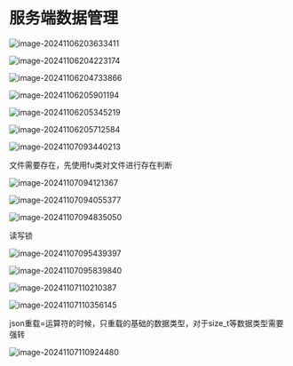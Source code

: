 # 服务端数据管理

![image-20241106203633411](D:\code\study\notes_stu\c++_note\picture\image-20241106203633411.png)

![image-20241106204223174](D:\code\study\notes_stu\c++_note\picture\image-20241106204223174.png)

![image-20241106204733866](D:\code\study\notes_stu\c++_note\picture\image-20241106204733866.png)

![image-20241106205901194](D:\code\study\notes_stu\c++_note\picture\image-20241106205901194.png)

![image-20241106205345219](D:\code\study\notes_stu\c++_note\picture\image-20241106205345219.png)

![image-20241106205712584](D:\code\study\notes_stu\c++_note\picture\image-20241106205712584.png)

![image-20241107093440213](D:\code\study\notes_stu\c++_note\picture\image-20241107093440213.png)

文件需要存在，先使用fu类对文件进行存在判断

![image-20241107094121367](D:\code\study\notes_stu\c++_note\picture\image-20241107094121367.png)

![image-20241107094055377](D:\code\study\notes_stu\c++_note\picture\image-20241107094055377.png)

![image-20241107094835050](D:\code\study\notes_stu\c++_note\picture\image-20241107094835050.png)

读写锁

![image-20241107095439397](D:\code\study\notes_stu\c++_note\picture\image-20241107095439397.png)

![image-20241107095839840](D:\code\study\notes_stu\c++_note\picture\image-20241107095839840.png)

![image-20241107110210387](D:\code\study\notes_stu\c++_note\picture\image-20241107110210387.png)

![image-20241107110356145](D:\code\study\notes_stu\c++_note\picture\image-20241107110356145.png)

json重载=运算符的时候，只重载的基础的数据类型，对于size_t等数据类型需要强转

![image-20241107110924480](D:\code\study\notes_stu\c++_note\picture\image-20241107110924480.png)